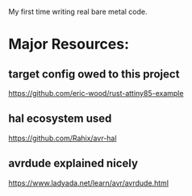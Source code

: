 My first time writing real bare metal code.

# Major Resources:

## target config owed to this project

https://github.com/eric-wood/rust-attiny85-example

## hal ecosystem used

https://github.com/Rahix/avr-hal

## avrdude explained nicely

https://www.ladyada.net/learn/avr/avrdude.html
